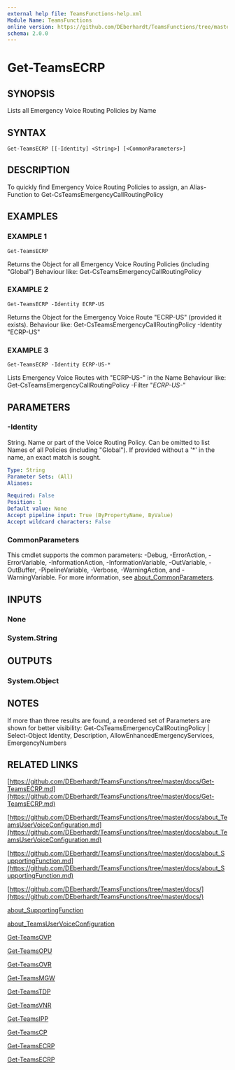 ```yaml
---
external help file: TeamsFunctions-help.xml
Module Name: TeamsFunctions
online version: https://github.com/DEberhardt/TeamsFunctions/tree/master/docs/Get-TeamsECRP.md
schema: 2.0.0
---
```


# Get-TeamsECRP

## SYNOPSIS
Lists all Emergency Voice Routing Policies by Name

## SYNTAX

```
Get-TeamsECRP [[-Identity] <String>] [<CommonParameters>]
```

## DESCRIPTION
To quickly find Emergency Voice Routing Policies to assign, an Alias-Function to Get-CsTeamsEmergencyCallRoutingPolicy

## EXAMPLES

### EXAMPLE 1
```
Get-TeamsECRP
```

Returns the Object for all Emergency Voice Routing Policies (including "Global")
Behaviour like: Get-CsTeamsEmergencyCallRoutingPolicy

### EXAMPLE 2
```
Get-TeamsECRP -Identity ECRP-US
```

Returns the Object for the Emergency Voice Route "ECRP-US" (provided it exists).
Behaviour like: Get-CsTeamsEmergencyCallRoutingPolicy -Identity "ECRP-US"

### EXAMPLE 3
```
Get-TeamsECRP -Identity ECRP-US-*
```

Lists Emergency Voice Routes with "ECRP-US-" in the Name
Behaviour like: Get-CsTeamsEmergencyCallRoutingPolicy -Filter "*ECRP-US-*"

## PARAMETERS

### -Identity
String.
Name or part of the Voice Routing Policy.
Can be omitted to list Names of all Policies (including "Global").
If provided without a '*' in the name, an exact match is sought.

```yaml
Type: String
Parameter Sets: (All)
Aliases:

Required: False
Position: 1
Default value: None
Accept pipeline input: True (ByPropertyName, ByValue)
Accept wildcard characters: False
```

### CommonParameters
This cmdlet supports the common parameters: -Debug, -ErrorAction, -ErrorVariable, -InformationAction, -InformationVariable, -OutVariable, -OutBuffer, -PipelineVariable, -Verbose, -WarningAction, and -WarningVariable. For more information, see [about_CommonParameters](http://go.microsoft.com/fwlink/?LinkID=113216).

## INPUTS

### None
### System.String
## OUTPUTS

### System.Object
## NOTES
If more than three results are found, a reordered set of Parameters are shown for better visibility:
Get-CsTeamsEmergencyCallRoutingPolicy | Select-Object Identity, Description, AllowEnhancedEmergencyServices, EmergencyNumbers

## RELATED LINKS

[https://github.com/DEberhardt/TeamsFunctions/tree/master/docs/Get-TeamsECRP.md](https://github.com/DEberhardt/TeamsFunctions/tree/master/docs/Get-TeamsECRP.md)

[https://github.com/DEberhardt/TeamsFunctions/tree/master/docs/about_TeamsUserVoiceConfiguration.md](https://github.com/DEberhardt/TeamsFunctions/tree/master/docs/about_TeamsUserVoiceConfiguration.md)

[https://github.com/DEberhardt/TeamsFunctions/tree/master/docs/about_SupportingFunction.md](https://github.com/DEberhardt/TeamsFunctions/tree/master/docs/about_SupportingFunction.md)

[https://github.com/DEberhardt/TeamsFunctions/tree/master/docs/](https://github.com/DEberhardt/TeamsFunctions/tree/master/docs/)

[about_SupportingFunction]()

[about_TeamsUserVoiceConfiguration]()

[Get-TeamsOVP]()

[Get-TeamsOPU]()

[Get-TeamsOVR]()

[Get-TeamsMGW]()

[Get-TeamsTDP]()

[Get-TeamsVNR]()

[Get-TeamsIPP]()

[Get-TeamsCP]()

[Get-TeamsECRP]()

[Get-TeamsECRP]()


